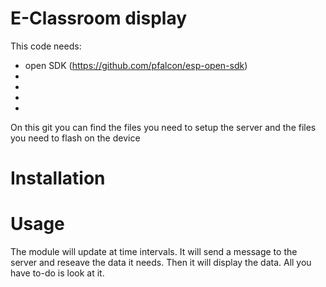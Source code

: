 # E-Classroom display

This code needs:
- open SDK (https://github.com/pfalcon/esp-open-sdk)
-
-
-
-

On this git you can find the files you need to setup the server and the files you need to flash on the device

# Installation


# Usage
The module will update at time intervals.
It will send a message to the server and reseave the data it needs.
Then it will display the data. 
All you have to-do is look at it.

